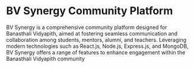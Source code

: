 <h1>BV Synergy Community Platform</h1>
BV Synergy is a comprehensive community platform designed for Banasthali Vidyapith, aimed at fostering seamless communication and collaboration among students, mentors, alumni, and teachers. Leveraging modern technologies such as React.js, Node.js, Express.js, and MongoDB, BV Synergy offers a range of features to enhance engagement within the Banasthali Vidyapith community
